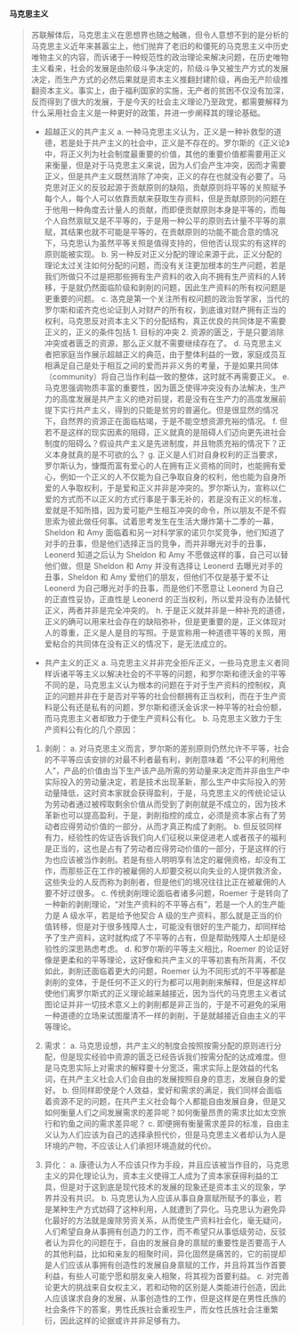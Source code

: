 #### 马克思主义
> 苏联解体后，马克思主义在思想界也随之触礁，但令人意想不到的是分析的马克思主义近年来甚嚣尘上，他们抛弃了老旧的和僵死的马克思主义中历史唯物主义的内容，而诉诸于一种规范性的政治理论来解决问题，在历史唯物主义看来，社会的发展是由阶级斗争决定的，阶级斗争又被生产方式的发展决定，而生产方式的必然后果就是资本主义推翻封建阶级，再由无产阶级推翻资本主义。事实上，由于福利国家的实施，无产者的贫困不仅没有加深，反而得到了很大的发展，于是今天的社会主义理论乃至政党，都需要解释为什么采用社会主义是一种更好的政策，并进一步阐释其的理论基础。
> * 超越正义的共产主义
> a. 一种马克思主义认为，正义是一种补救型的道德，若是处于共产主义的社会中，正义是不存在的。罗尔斯的《正义论》中，将正义列为社会制度最重要的价值，其他的重要价值都需要用正义来衡量，但是对于马克思主义来说，因为人们会产生冲突，因而才需要正义，但是共产主义既然消除了冲突，正义的存在也就没有必要了。马克思对正义的反驳起源于贡献原则的缺陷，贡献原则将平等的关照赋予每个人，每个人可以依靠贡献来获取生存资料，但是贡献原则的问题在于他用一种角度去计量人的贡献，而即便贡献原则本身是平等的，而每个人自然禀赋又是不平等的，于是用一种公平的原则去计量不平等的禀赋，其结果也就不可能是平等的，在贡献原则的功能不能合意的情况下，马克思认为虽然平等关照是值得支持的，但他否认现实的有这样的原则能被实现。
> b. 另一种反对正义分配的理论来源于此，正义分配的理论太过关注如何分配的问题，而没有关注更加根本的生产问题，若是我们所做只不过是把那些拥有生产资料的收入向不拥有生产资料的人转移，于是就仍然面临阶级和剥削的问题，因此生产资料的所有权问题是更重要的问题。
> c. 洛克是第一个关注所有权问题的政治哲学家，当代的罗尔斯和诺齐克也论证到人对财产的所有权，到底谁对财产拥有正当的权利，马克思反对资本主义下的分配结构，真正优良的共同体是不需要正义的，正义的条件包括 1. 目标的冲突 2. 资源的匮乏，于是只要消除冲突或者匮乏的资源，那么正义就不需要继续存在了。
> d. 马克思主义者把家庭当作展示超越正义的典范，由于整体利益的一致，家庭成员互相满足自己是处于相互之间的爱而并非义务的考量，于是如果共同体（community）将自己当作利益一致的整体，这时就不再需要正义。
> e. 马克思强调物质丰富的重要性，因为匮乏使得冲突没有办法解决，生产力的高度发展是共产主义的绝对前提，若是没有在生产力的高度发展前提下实行共产主义，得到的只能是贫穷的普遍化。但是很显然的情况下，自然界的资源正在面临枯竭，于是不能空想资源充裕的情况。
> f. 但若不是这样的现实因素的阻碍，正义就真的是阻碍人们迈向更先进社会制度的阻碍么？假设共产主义是先进制度，并且物质充裕的情况下？正义本身就真的是不可欲的么？
> g. 正义是人们对自身权利的正当要求，罗尔斯认为，慷慨而富有爱心的人在拥有正义资格的同时，也能拥有爱心，例如一个正义的人不仅能为自己争取自身的权利，他也能为自身所爱的人争取权利，于是爱和正义并非是冲突的。罗尔斯认为，宣称以仁爱的方式而不以正义的方式行事是于事无补的，若是没有正义的标准，爱就是不知所措，因为爱可能产生相互冲突的命令，所以朋友不是不假思索为彼此做任何事。试着思考发生在生活大爆炸第十二季的一幕，Sheldon 和 Amy 面临着和另一对科学家的诺贝尔奖竞争，他们知道了对手的丑事，但是他们选择正当的竞争，而并非曝光对手的丑事，Leonerd 知道之后认为 Sheldon 和 Amy 不愿做这样的事，自己可以替他们做，但是 Sheldon 和 Amy 并没有选择让 Leonerd 去曝光对手的丑事，Sheldon 和 Amy 爱他们的朋友，但他们不仅是基于爱不让 Leonerd 为自己曝光对手的丑事，而是他们不愿意让 Leonerd 为自己的正直性妥协，正直性是 Leonerd 的正当权利，所以爱并没有办法替代正义，两者并非是完全冲突的。
> h. 于是正义就并非是一种补充的道德，正义的确可以用来社会存在的缺陷弥补，但是更重要的是，正义体现对人的尊重，正义是人是目的写照。于是宣称用一种道德平等的关照，用爱粘合的共同体在没有正义的情况下，是无法成立的。
> 
> * 共产主义的正义
> a. 马克思主义并非完全拒斥正义，一些马克思主义者同样诉诸平等主义以解决社会的不平等的问题，和罗尔斯和德沃金的平等不同的是，马克思主义认为根本的问题在于对于生产资料的控制权，真正的问题并非在于是否对平等的社会份额拥有正当权利，而在于生产资料是公有还是私有的问题，罗尔斯和德沃金诉求一种平等的社会份额，而马克思主义者却致力于使生产资料公有化。
> b. 马克思主义致力于生产资料公有化的几个原因：
>  
> 1. 剥削：
> a. 对马克思主义而言，罗尔斯的差别原则仍然允许不平等，社会的不平等应该安排的对最不利者最有利，剥削意味着 “不公平的利用他人”，产品的价值由当下生产该产品所需的劳动量来决定而并非由生产中实际投入的劳动量决定，若是技术出现革新，那么生产中实际投入的劳动量降低，这时资本家就会获得盈利，于是，马克思主义的传统论证认为劳动者通过被榨取剩余价值从而受到了剥削就是不成立的，因为技术革新也可以提高盈利，于是，剥削指控的成立，必须是资本家占有了劳动者应得劳动价值的一部分，从而才真正构成了剥削。
> b. 但反驳同样有力，经验性的佐证告诉我们向人们征税以来促进老人或者孩子的福利是正当的，这也是占有了劳动者应得劳动价值的一部分，于是这样的行为也应该被当作剥削。若是有些人明明享有法定的雇佣资格，却没有工作，而那些正在工作的被雇佣的人却要交税以向失业的人提供救济金，这些失业的人反而称为剥削者，但是他们的境况往往比正在被雇佣的人要不好过很多。
> c. 传统剥削理论面临者诸多问题，Roemer 于是转向了一种新的剥削理论，“对生产资料的不平等占有”，若是一个人的生产能力是 A 级水平，若是给予他契合 A 级的生产资料，那么就是正当的价值转移，但是对于很多残障人士，可能没有很好的生产能力，却同样给予了生产资料，这时就构成了不平等的占有，但是帮助残障人士却是经验性的深思熟虑考虑。
> d. 和罗尔斯的平等主义相比，Roemer 的论证好像是更柔和的平等理论，这好像和共产主义的平等初衷有所背离，不仅如此，剥削还面临着更大的问题，Roemer 认为不同形式的不平等都是剥削的变体，于是任何不正义的行为都可以用剥削来解释，但是这样却使他们离罗尔斯式的正义理论越来越接近，因为当代的马克思主义者试图论证并非一切技术意义上的剥削都是非正当的，于是不可避免的采用一种道德的立场来试图厘清不一样的剥削，于是就越接近自由主义的平等理论。
> 
> 2.  需求：
> a. 马克思设想，共产主义的制度会按照按需分配的原则进行分配，但是现实经验中资源的匮乏已经告诉我们按需分配的达成难度。但是马克思实际上对需求的解释要十分宽泛，需求实际上是效益的代名词，在共产主义社会人们会自由的发展按照自身的意志，发展自身的爱好。
> b. 但同样即使是个人效益，爱好和需求的满足，我们同样会面临着资源不足的问题，在共产主义社会每个人都能自由发展自身，但是又如何衡量人们之间发展需求的差异呢？如何衡量昂贵的需求比如太空旅行和钓鱼之间的需求差异呢？
> c. 即便拥有衡量需求差异的标准，自由主义认为人们应该为自己的选择承担代价，但是马克思主义者却认为人是环境的产物，不应该让人们承担环境造就的代价。
>   
> 3. 异化：
> a. 康德认为人不应该只作为手段，并且应该被当作目的，马克思主义的异化理论认为，资本主义使得工人成为了资本家获得利益的工具，但是对于这到底是现代技术的发展的现象还是资本主义的现象，学界并没有共识。
> b. 马克思认为人应该从事自身禀赋所赋予的事业，若是某种生产方式妨碍了这种利用，人就遭到了异化。马克思认为避免异化最好的方法就是废除劳资关系，从而使生产资料社会化，毫无疑问，人们希望自身从事拥有创造力的工作，而不希望只从事低级劳动，反驳者认为异化的问题在于，自由的发展自身的禀赋的重要性是否要高于人的其他利益，比如和亲友的相聚时间，异化固然是痛苦的，它的前提却是人们应该从事拥有创造性的发展自身禀赋的工作，并且将其当作首要利益，有些人可能宁愿和朋友亲人相聚，将其视为首要利益。
> c. 对完善论更大的挑战来自女权主义，若和动物的区别是人类能进行创造，因此人应该谋求自身的发展，从事创造性的工作，但是这样是在男性氏族的社会条件下的答案，男性氏族社会重视生产，而女性氏族社会注重繁衍，因此这样的论据或许并非足够有力。